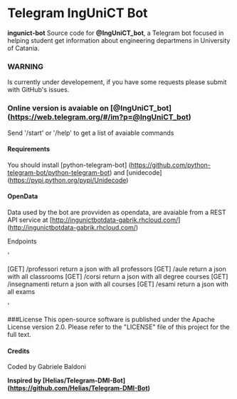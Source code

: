 # Telegram IngUniCT Bot

**ingunict-bot** Source code for **@IngUniCT_bot**, a Telegram bot focused in helping student get information about engineering departmens in University of Catania.

### WARNING 

Is currently under developement, if you have some requests please submit with GitHub's issues.



### Online version is avaiable on [@IngUniCT_bot] (https://web.telegram.org/#/im?p=@IngUniCT_bot)
Send '/start' or '/help' to get a list of avaiable commands


#### Requirements 
You should install [python-telegram-bot] (https://github.com/python-telegram-bot/python-telegram-bot) and [unidecode] (https://pypi.python.org/pypi/Unidecode)

#### OpenData 
Data used by the bot are provviden as opendata, are avaiable from a REST API service at [http://ingunictbotdata-gabrik.rhcloud.com/] (http://ingunictbotdata-gabrik.rhcloud.com/)

Endpoints

'

[GET] /professori     return a json with all professors
[GET] /aule           return a json with all classrooms
[GET] /corsi          return a json with all degree courses
[GET] /insegnamenti   return a json with all courses
[GET] /esami          return a json with all exams

'

###License
This open-source software is published under the Apache License version 2.0. Please refer to the "LICENSE" file of this project for the full text.



#### Credits

Coded by Gabriele Baldoni 



**Inspired by [Helias/Telegram-DMI-Bot] (https://github.com/Helias/Telegram-DMI-Bot)**